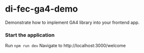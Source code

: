 # di-fec-ga4-demo

Demonstrate how to implement GA4 library into your frontend app.

### Start the application

Run `npm run dev`
Navigate to http://localhost:3000/welcome
